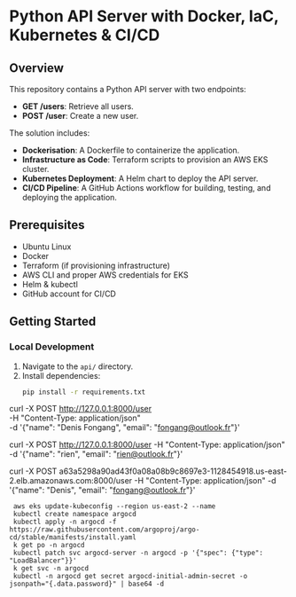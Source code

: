 # Python API Server with Docker, IaC, Kubernetes & CI/CD

## Overview
This repository contains a Python API server with two endpoints:
- **GET /users**: Retrieve all users.
- **POST /user**: Create a new user.

The solution includes:
- **Dockerisation**: A Dockerfile to containerize the application.
- **Infrastructure as Code**: Terraform scripts to provision an AWS EKS cluster.
- **Kubernetes Deployment**: A Helm chart to deploy the API server.
- **CI/CD Pipeline**: A GitHub Actions workflow for building, testing, and deploying the application.

## Prerequisites
- Ubuntu Linux
- Docker
- Terraform (if provisioning infrastructure)
- AWS CLI and proper AWS credentials for EKS
- Helm & kubectl
- GitHub account for CI/CD

## Getting Started

### Local Development
1. Navigate to the `api/` directory.
2. Install dependencies:
   ```bash
   pip install -r requirements.txt


curl -X POST http://127.0.0.1:8000/user \
     -H "Content-Type: application/json" \
     -d '{"name": "Denis Fongang", "email": "fongang@outlook.fr"}'

curl -X POST http://127.0.0.1:8000/user -H "Content-Type: application/json" -d '{"name": "rien", "email": "rien@outlook.fr"}'

curl -X POST a63a5298a90ad43f0a08a08b9c8697e3-1128454918.us-east-2.elb.amazonaws.com:8000/user -H "Content-Type: application/json" -d '{"name": "Denis", "email": "fongang@outlook.fr"}'

     aws eks update-kubeconfig --region us-east-2 --name 
     kubectl create namespace argocd
     kubectl apply -n argocd -f https://raw.githubusercontent.com/argoproj/argo-cd/stable/manifests/install.yaml
     k get po -n argocd
     kubectl patch svc argocd-server -n argocd -p '{"spec": {"type": "LoadBalancer"}}'
     k get svc -n argocd
     kubectl -n argocd get secret argocd-initial-admin-secret -o jsonpath="{.data.password}" | base64 -d
     